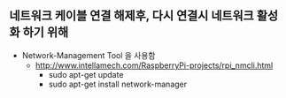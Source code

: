 
## 네트워크 케이블 연결 해제후, 다시 연결시 네트워크 활성화 하기 위해
- Network-Management Tool 을 사용함
  - http://www.intellamech.com/RaspberryPi-projects/rpi_nmcli.html
    - sudo apt-get update
    - sudo apt-get install network-manager
  
